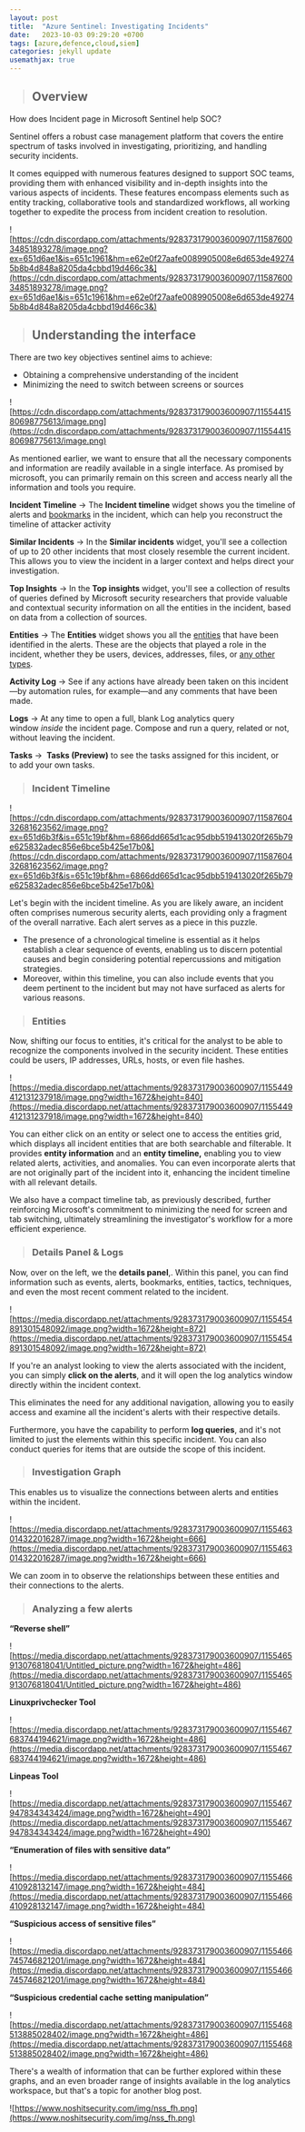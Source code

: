 ```yaml
---
layout: post
title:  "Azure Sentinel: Investigating Incidents"
date:   2023-10-03 09:29:20 +0700
tags: [azure,defence,cloud,siem]
categories: jekyll update
usemathjax: true
---
```



> ## Overview

How does Incident page in Microsoft Sentinel help SOC?

Sentinel offers a robust case management platform that covers the entire spectrum of tasks involved in investigating, prioritizing, and handling security incidents. 

It comes equipped with numerous features designed to support SOC teams, providing them with enhanced visibility and in-depth insights into the various aspects of incidents. These features encompass elements such as entity tracking, collaborative tools and standardized workflows, all working together to expedite the process from incident creation to resolution.

![https://cdn.discordapp.com/attachments/928373179003600907/1158760034851893278/image.png?ex=651d6ae1&is=651c1961&hm=e62e0f27aafe0089905008e6d653de492745b8b4d848a8205da4cbbd19d466c3&](https://cdn.discordapp.com/attachments/928373179003600907/1158760034851893278/image.png?ex=651d6ae1&is=651c1961&hm=e62e0f27aafe0089905008e6d653de492745b8b4d848a8205da4cbbd19d466c3&)

> ## Understanding the interface

There are two key objectives sentinel aims to achieve:

- Obtaining a comprehensive understanding of the incident
- Minimizing the need to switch between screens or sources

![https://cdn.discordapp.com/attachments/928373179003600907/1155441580698775613/image.png](https://cdn.discordapp.com/attachments/928373179003600907/1155441580698775613/image.png)

As mentioned earlier, we want to ensure that all the necessary components and information are readily available in a single interface. As promised by microsoft, you can primarily remain on this screen and access nearly all the information and tools you require.

**Incident Timeline** → The **Incident timeline** widget shows you the timeline of alerts and [bookmarks](https://learn.microsoft.com/en-us/azure/sentinel/bookmarks) in the incident, which can help you reconstruct the timeline of attacker activity

**Similar Incidents** → In the **Similar incidents** widget, you'll see a collection of up to 20 other incidents that most closely resemble the current incident. This allows you to view the incident in a larger context and helps direct your investigation.

**Top Insights** → In the **Top insights** widget, you'll see a collection of results of queries defined by Microsoft security researchers that provide valuable and contextual security information on all the entities in the incident, based on data from a collection of sources.

**Entities** → The **Entities** widget shows you all the [entities](https://learn.microsoft.com/en-us/azure/sentinel/entities) that have been identified in the alerts. These are the objects that played a role in the incident, whether they be users, devices, addresses, files, or [any other types](https://learn.microsoft.com/en-us/azure/sentinel/entities-reference).

**Activity Log** → See if any actions have already been taken on this incident—by automation rules, for example—and any comments that have been made.

**Logs** → At any time to open a full, blank Log analytics query window *inside* the incident page. Compose and run a query, related or not, without leaving the incident.

**Tasks** →  **Tasks (Preview)** to see the tasks assigned for this incident, or to add your own tasks.

> ### Incident Timeline

![https://cdn.discordapp.com/attachments/928373179003600907/1158760432681623562/image.png?ex=651d6b3f&is=651c19bf&hm=6866dd665d1cac95dbb519413020f265b79e625832adec856e6bce5b425e17b0&](https://cdn.discordapp.com/attachments/928373179003600907/1158760432681623562/image.png?ex=651d6b3f&is=651c19bf&hm=6866dd665d1cac95dbb519413020f265b79e625832adec856e6bce5b425e17b0&)

Let's begin with the incident timeline. As you are likely aware, an incident often comprises numerous security alerts, each providing only a fragment of the overall narrative. Each alert serves as a piece in this puzzle. 

- The presence of a chronological timeline is essential as it helps establish a clear sequence of events, enabling us to discern potential causes and begin considering potential repercussions and mitigation strategies.
- Moreover, within this timeline, you can also include events that you deem pertinent to the incident but may not have surfaced as alerts for various reasons.

> ### Entities

Now, shifting our focus to entities, it's critical for the analyst to be able to recognize the components involved in the security incident. These entities could be users, IP addresses, URLs, hosts, or even file hashes.

![https://media.discordapp.net/attachments/928373179003600907/1155449412131237918/image.png?width=1672&height=840](https://media.discordapp.net/attachments/928373179003600907/1155449412131237918/image.png?width=1672&height=840)

You can either click on an entity or select one to access the entities grid, which displays all incident entities that are both searchable and filterable. It provides **entity information** and an **entity timeline,** enabling you to view related alerts, activities, and anomalies. You can even incorporate alerts that are not originally part of the incident into it, enhancing the incident timeline with all relevant details.

We also have a compact timeline tab, as previously described, further reinforcing Microsoft's commitment to minimizing the need for screen and tab switching, ultimately streamlining the investigator's workflow for a more efficient experience.

> ### Details Panel & Logs

Now, over on the left, we the **details panel**,. Within this panel, you can find information such as events, alerts, bookmarks, entities, tactics, techniques, and even the most recent comment related to the incident.

![https://media.discordapp.net/attachments/928373179003600907/1155454891301548092/image.png?width=1672&height=872](https://media.discordapp.net/attachments/928373179003600907/1155454891301548092/image.png?width=1672&height=872)

If you're an analyst looking to view the alerts associated with the incident, you can simply **click on the alerts**, and it will open the log analytics window directly within the incident context.

This eliminates the need for any additional navigation, allowing you to easily access and examine all the incident's alerts with their respective details.

Furthermore, you have the capability to perform **log queries**, and it's not limited to just the elements within this specific incident. You can also conduct queries for items that are outside the scope of this incident.

> ### Investigation Graph

 This enables us to visualize the connections between alerts and entities within the incident.

![https://media.discordapp.net/attachments/928373179003600907/1155463014322016287/image.png?width=1672&height=666](https://media.discordapp.net/attachments/928373179003600907/1155463014322016287/image.png?width=1672&height=666)

We can zoom in to observe the relationships between these entities and their connections to the alerts.

> ### **Analyzing a few alerts**

**“Reverse shell”** 

![https://media.discordapp.net/attachments/928373179003600907/1155465913076818041/Untitled_picture.png?width=1672&height=486](https://media.discordapp.net/attachments/928373179003600907/1155465913076818041/Untitled_picture.png?width=1672&height=486)

**Linuxprivchecker Tool**

![https://media.discordapp.net/attachments/928373179003600907/1155467683744194621/image.png?width=1672&height=486](https://media.discordapp.net/attachments/928373179003600907/1155467683744194621/image.png?width=1672&height=486)

**Linpeas Tool**

![https://media.discordapp.net/attachments/928373179003600907/1155467947834343424/image.png?width=1672&height=490](https://media.discordapp.net/attachments/928373179003600907/1155467947834343424/image.png?width=1672&height=490)

**“Enumeration of files with sensitive data”** 

![https://media.discordapp.net/attachments/928373179003600907/1155466410928132147/image.png?width=1672&height=484](https://media.discordapp.net/attachments/928373179003600907/1155466410928132147/image.png?width=1672&height=484)

**“Suspicious access of sensitive files”** 

![https://media.discordapp.net/attachments/928373179003600907/1155466745746821201/image.png?width=1672&height=484](https://media.discordapp.net/attachments/928373179003600907/1155466745746821201/image.png?width=1672&height=484)

**“Suspicious credential cache setting manipulation”**

![https://media.discordapp.net/attachments/928373179003600907/1155468513885028402/image.png?width=1672&height=486](https://media.discordapp.net/attachments/928373179003600907/1155468513885028402/image.png?width=1672&height=486)

There's a wealth of information that can be further explored within these graphs, and an even broader range of insights available in the log analytics workspace, but that's a topic for another blog post.

![https://www.noshitsecurity.com/img/nss_fh.png](https://www.noshitsecurity.com/img/nss_fh.png)